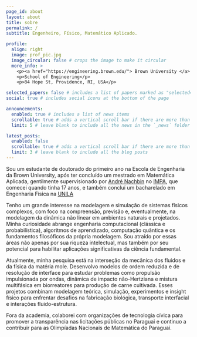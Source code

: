 ```yaml
---
page_id: about
layout: about
title: sobre
permalink: /
subtitle: Engenheiro, Físico, Matemático Aplicado.

profile:
  align: right
  image: prof_pic.jpg
  image_circular: false # crops the image to make it circular
  more_info: >
    <p><a href="https://engineering.brown.edu/"> Brown University </a> </p>
    <p>School of Engineering</p>
    <p>84 Hope St, Providence, RI, USA</p>

selected_papers: false # includes a list of papers marked as "selected={true}"
social: true # includes social icons at the bottom of the page

announcements:
  enabled: true # includes a list of news items
  scrollable: true # adds a vertical scroll bar if there are more than 3 news items
  limit: 5 # leave blank to include all the news in the `_news` folder

latest_posts:
  enabled: false
  scrollable: true # adds a vertical scroll bar if there are more than 3 new posts items
  limit: 3 # leave blank to include all the blog posts
---
```


Sou um estudante de doutorado do primeiro ano na Escola de Engenharia da Brown University, após ter concluído um mestrado em Matemática Aplicada, gentilmente supervisionado por [André Nachbin](https://www.wpi.edu/people/faculty/anachbin) no [IMPA](https://impa.br/), que comecei quando tinha 17 anos, e também concluí um bacharelado em Engenharia Física na [UNILA](https://portal.unila.edu.br/)

Tenho um grande interesse na modelagem e simulação de sistemas físicos complexos, com foco na compreensão, previsão e, eventualmente, na modelagem da dinâmica não linear em ambientes naturais e projetados. Minha curiosidade abrange engenharia computacional (clássica e probabilística), algoritmos de aprendizado, computação quântica e os fundamentos filosóficos da própria modelagem. Sou atraído por essas áreas não apenas por sua riqueza intelectual, mas também por seu potencial para habilitar aplicações significativas da ciência fundamental.

Atualmente, minha pesquisa está na interseção da mecânica dos fluidos e da física da matéria mole. Desenvolvo modelos de ordem reduzida e de resolução de interface para estudar problemas como propulsão impulsionada por ondas, dinâmica de impacto não-Hertziana e mistura multifásica em biorreatores para produção de carne cultivada. Esses projetos combinam modelagem teórica, simulação, experimentos e insight físico para enfrentar desafios na fabricação biológica, transporte interfacial e interações fluido-estrutura.

Fora da academia, colaborei com organizações de tecnologia cívica para promover a transparência nas licitações públicas no Paraguai e continuo a contribuir para as Olimpíadas Nacionais de Matemática do Paraguai.
